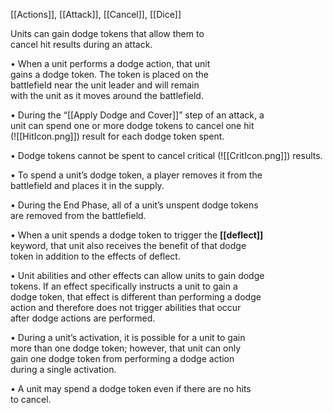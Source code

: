 [[Actions]], [[Attack]], [[Cancel]], [[Dice]]

Units can gain dodge tokens that allow them to  
cancel hit results during an attack.  

• When a unit performs a dodge action, that unit  
gains a dodge token. The token is placed on the  
battlefield near the unit leader and will remain  
with the unit as it moves around the battlefield.  

• During the “[[Apply Dodge and Cover]]” step of an attack, a  
unit can spend one or more dodge tokens to cancel one hit  
(![[HitIcon.png]]) result for each dodge token spent.  

• Dodge tokens cannot be spent to cancel critical (![[CritIcon.png]]) results.  

• To spend a unit’s dodge token, a player removes it from the  
battlefield and places it in the supply.  

• During the End Phase, all of a unit’s unspent dodge tokens  
are removed from the battlefield.  

• When a unit spends a dodge token to trigger the **[[deflect]]**  
keyword, that unit also receives the benefit of that dodge  
token in addition to the effects of deflect.

• Unit abilities and other effects can allow units to gain dodge  
tokens. If an effect specifically instructs a unit to gain a  
dodge token, that effect is different than performing a dodge  
action and therefore does not trigger abilities that occur  
after dodge actions are performed.  

• During a unit’s activation, it is possible for a unit to gain  
more than one dodge token; however, that unit can only  
gain one dodge token from performing a dodge action  
during a single activation.  

• A unit may spend a dodge token even if there are no hits  
to cancel.  

